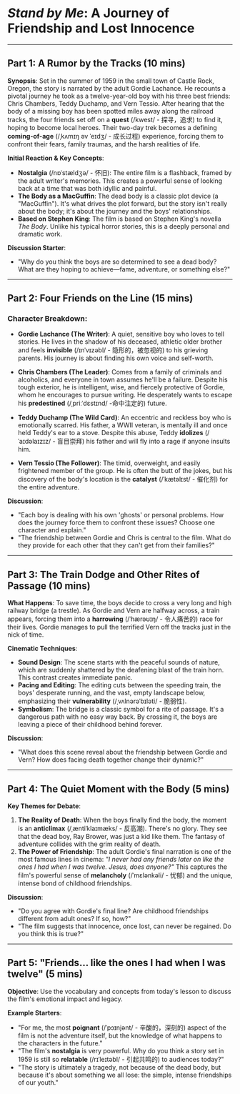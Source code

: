 # *Stand by Me*: A Journey of Friendship and Lost Innocence

---

## Part 1: A Rumor by the Tracks (10 mins)

**Synopsis**:
Set in the summer of 1959 in the small town of Castle Rock, Oregon, the story is narrated by the adult Gordie Lachance. He recounts a pivotal journey he took as a twelve-year-old boy with his three best friends: Chris Chambers, Teddy Duchamp, and Vern Tessio. After hearing that the body of a missing boy has been spotted miles away along the railroad tracks, the four friends set off on a **quest** (/kwest/ - 探寻，追求) to find it, hoping to become local heroes. Their two-day trek becomes a defining **coming-of-age** (/ˌkʌmɪŋ əv ˈeɪdʒ/ - 成长过程) experience, forcing them to confront their fears, family traumas, and the harsh realities of life.

**Initial Reaction & Key Concepts**:
*   **Nostalgia** (/nɒˈstældʒə/ - 怀旧): The entire film is a flashback, framed by the adult writer's memories. This creates a powerful sense of looking back at a time that was both idyllic and painful.
*   **The Body as a MacGuffin**: The dead body is a classic plot device (a "MacGuffin"). It's what drives the plot forward, but the story isn't really about the body; it's about the journey and the boys' relationships.
*   **Based on Stephen King**: The film is based on Stephen King's novella *The Body*. Unlike his typical horror stories, this is a deeply personal and dramatic work.

**Discussion Starter**:
*   "Why do you think the boys are so determined to see a dead body? What are they hoping to achieve—fame, adventure, or something else?"

---

## Part 2: Four Friends on the Line (15 mins)

### **Character Breakdown**:
*   **Gordie Lachance (The Writer)**: A quiet, sensitive boy who loves to tell stories. He lives in the shadow of his deceased, athletic older brother and feels **invisible** (/ɪnˈvɪzəbl/ - 隐形的，被忽视的) to his grieving parents. His journey is about finding his own voice and self-worth.

*   **Chris Chambers (The Leader)**: Comes from a family of criminals and alcoholics, and everyone in town assumes he'll be a failure. Despite his tough exterior, he is intelligent, wise, and fiercely protective of Gordie, whom he encourages to pursue writing. He desperately wants to escape his **predestined** (/ˌpriːˈdɛstɪnd/ -命中注定的) future.

*   **Teddy Duchamp (The Wild Card)**: An eccentric and reckless boy who is emotionally scarred. His father, a WWII veteran, is mentally ill and once held Teddy's ear to a stove. Despite this abuse, Teddy **idolizes** (/ˈaɪdəlaɪzɪz/ - 盲目崇拜) his father and will fly into a rage if anyone insults him.

*   **Vern Tessio (The Follower)**: The timid, overweight, and easily frightened member of the group. He is often the butt of the jokes, but his discovery of the body's location is the **catalyst** (/ˈkætəlɪst/ - 催化剂) for the entire adventure.

**Discussion**:
*   "Each boy is dealing with his own 'ghosts' or personal problems. How does the journey force them to confront these issues? Choose one character and explain."
*   "The friendship between Gordie and Chris is central to the film. What do they provide for each other that they can't get from their families?"

---

## Part 3: The Train Dodge and Other Rites of Passage (10 mins)

**What Happens**: To save time, the boys decide to cross a very long and high railway bridge (a trestle). As Gordie and Vern are halfway across, a train appears, forcing them into a **harrowing** (/ˈhærəʊɪŋ/ - 令人痛苦的) race for their lives. Gordie manages to pull the terrified Vern off the tracks just in the nick of time.

**Cinematic Techniques**:
*   **Sound Design**: The scene starts with the peaceful sounds of nature, which are suddenly shattered by the deafening blast of the train horn. This contrast creates immediate panic.
*   **Pacing and Editing**: The editing cuts between the speeding train, the boys' desperate running, and the vast, empty landscape below, emphasizing their **vulnerability** (/ˌvʌlnərəˈbɪləti/ - 脆弱性).
*   **Symbolism**: The bridge is a classic symbol for a rite of passage. It's a dangerous path with no easy way back. By crossing it, the boys are leaving a piece of their childhood behind forever.

**Discussion**:
*   "What does this scene reveal about the friendship between Gordie and Vern? How does facing death together change their dynamic?"

---

## Part 4: The Quiet Moment with the Body (5 mins)

**Key Themes for Debate**:
1.  **The Reality of Death**: When the boys finally find the body, the moment is an **anticlimax** (/ˌæntiˈklaɪmæks/ - 反高潮). There's no glory. They see that the dead boy, Ray Brower, was just a kid like them. The fantasy of adventure collides with the grim reality of death.
2.  **The Power of Friendship**: The adult Gordie's final narration is one of the most famous lines in cinema: *"I never had any friends later on like the ones I had when I was twelve. Jesus, does anyone?"* This captures the film's powerful sense of **melancholy** (/ˈmɛlənkəli/ - 忧郁) and the unique, intense bond of childhood friendships.

**Discussion**:
*   "Do you agree with Gordie's final line? Are childhood friendships different from adult ones? If so, how?"
*   "The film suggests that innocence, once lost, can never be regained. Do you think this is true?"

---

## Part 5: "Friends... like the ones I had when I was twelve" (5 mins)

**Objective**:
Use the vocabulary and concepts from today's lesson to discuss the film's emotional impact and legacy.

**Example Starters**:
*   "For me, the most **poignant** (/ˈpɔɪnjənt/ - 辛酸的，深刻的) aspect of the film is not the adventure itself, but the knowledge of what happens to the characters in the future."
*   "The film's **nostalgia** is very powerful. Why do you think a story set in 1959 is still so **relatable** (/rɪˈleɪtəbl/ - 引起共鸣的) to audiences today?"
*   "The story is ultimately a tragedy, not because of the dead body, but because it's about something we all lose: the simple, intense friendships of our youth."